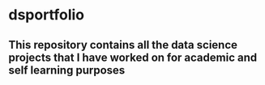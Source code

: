 # dsportfolio
## This repository contains all the data science projects that I have worked on for academic and self learning purposes
